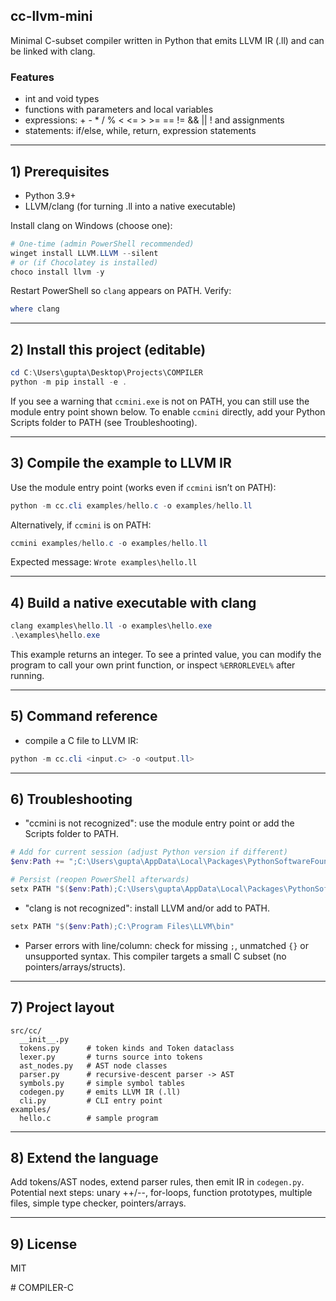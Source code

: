 ## cc-llvm-mini

Minimal C-subset compiler written in Python that emits LLVM IR (.ll) and can be linked with clang.

### Features
- int and void types
- functions with parameters and local variables
- expressions: + - * / % < <= > >= == != && || ! and assignments
- statements: if/else, while, return, expression statements

---

## 1) Prerequisites
- Python 3.9+
- LLVM/clang (for turning .ll into a native executable)

Install clang on Windows (choose one):
```powershell
# One-time (admin PowerShell recommended)
winget install LLVM.LLVM --silent
# or (if Chocolatey is installed)
choco install llvm -y
```

Restart PowerShell so `clang` appears on PATH. Verify:
```powershell
where clang
```

---

## 2) Install this project (editable)
```powershell
cd C:\Users\gupta\Desktop\Projects\COMPILER
python -m pip install -e .
```

If you see a warning that `ccmini.exe` is not on PATH, you can still use the module entry point shown below. To enable `ccmini` directly, add your Python Scripts folder to PATH (see Troubleshooting).

---

## 3) Compile the example to LLVM IR

Use the module entry point (works even if `ccmini` isn’t on PATH):
```powershell
python -m cc.cli examples/hello.c -o examples/hello.ll
```

Alternatively, if `ccmini` is on PATH:
```powershell
ccmini examples/hello.c -o examples/hello.ll
```

Expected message: `Wrote examples\hello.ll`

---

## 4) Build a native executable with clang
```powershell
clang examples\hello.ll -o examples\hello.exe
.\examples\hello.exe
```

This example returns an integer. To see a printed value, you can modify the program to call your own print function, or inspect `%ERRORLEVEL%` after running.

---

## 5) Command reference
- compile a C file to LLVM IR:
```powershell
python -m cc.cli <input.c> -o <output.ll>
```

---

## 6) Troubleshooting
- "ccmini is not recognized": use the module entry point or add the Scripts folder to PATH.
```powershell
# Add for current session (adjust Python version if different)
$env:Path += ";C:\Users\gupta\AppData\Local\Packages\PythonSoftwareFoundation.Python.3.11_qbz5n2kfra8p0\LocalCache\local-packages\Python311\Scripts"

# Persist (reopen PowerShell afterwards)
setx PATH "$($env:Path);C:\Users\gupta\AppData\Local\Packages\PythonSoftwareFoundation.Python.3.11_qbz5n2kfra8p0\LocalCache\local-packages\Python311\Scripts"
```

- "clang is not recognized": install LLVM and/or add to PATH.
```powershell
setx PATH "$($env:Path);C:\Program Files\LLVM\bin"
```

- Parser errors with line/column: check for missing `;`, unmatched `{}` or unsupported syntax. This compiler targets a small C subset (no pointers/arrays/structs).

---

## 7) Project layout
```
src/cc/
  __init__.py
  tokens.py      # token kinds and Token dataclass
  lexer.py       # turns source into tokens
  ast_nodes.py   # AST node classes
  parser.py      # recursive-descent parser -> AST
  symbols.py     # simple symbol tables
  codegen.py     # emits LLVM IR (.ll)
  cli.py         # CLI entry point
examples/
  hello.c        # sample program
```

---

## 8) Extend the language
Add tokens/AST nodes, extend parser rules, then emit IR in `codegen.py`. Potential next steps: unary ++/--, for-loops, function prototypes, multiple files, simple type checker, pointers/arrays.

---

## 9) License
MIT

#   C O M P I L E R - C 
 
 

